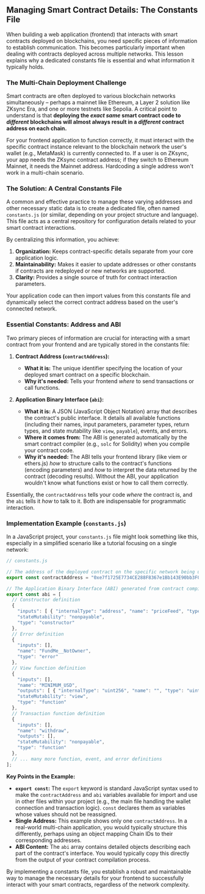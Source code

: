 ## Managing Smart Contract Details: The Constants File

When building a web application (frontend) that interacts with smart contracts deployed on blockchains, you need specific pieces of information to establish communication. This becomes particularly important when dealing with contracts deployed across multiple networks. This lesson explains why a dedicated constants file is essential and what information it typically holds.

### The Multi-Chain Deployment Challenge

Smart contracts are often deployed to various blockchain networks simultaneously – perhaps a mainnet like Ethereum, a Layer 2 solution like ZKsync Era, and one or more testnets like Sepolia. A critical point to understand is that **deploying the *exact same* smart contract code to *different* blockchains will almost always result in a *different* contract address on each chain.**

For your frontend application to function correctly, it must interact with the specific contract instance relevant to the blockchain network the user's wallet (e.g., MetaMask) is currently connected to. If a user is on ZKsync, your app needs the ZKsync contract address; if they switch to Ethereum Mainnet, it needs the Mainnet address. Hardcoding a single address won't work in a multi-chain scenario.

### The Solution: A Central Constants File

A common and effective practice to manage these varying addresses and other necessary static data is to create a dedicated file, often named `constants.js` (or similar, depending on your project structure and language). This file acts as a central repository for configuration details related to your smart contract interactions.

By centralizing this information, you achieve:

1.  **Organization:** Keeps contract-specific details separate from your core application logic.
2.  **Maintainability:** Makes it easier to update addresses or other constants if contracts are redeployed or new networks are supported.
3.  **Clarity:** Provides a single source of truth for contract interaction parameters.

Your application code can then import values from this constants file and dynamically select the correct contract address based on the user's connected network.

### Essential Constants: Address and ABI

Two primary pieces of information are crucial for interacting with a smart contract from your frontend and are typically stored in the constants file:

1.  **Contract Address (`contractAddress`):**
    *   **What it is:** The unique identifier specifying the location of your deployed smart contract on a specific blockchain.
    *   **Why it's needed:** Tells your frontend *where* to send transactions or call functions.

2.  **Application Binary Interface (`abi`):**
    *   **What it is:** A JSON (JavaScript Object Notation) array that describes the contract's public interface. It details all available functions (including their names, input parameters, parameter types, return types, and state mutability like `view`, `payable`), events, and errors.
    *   **Where it comes from:** The ABI is generated automatically by the smart contract compiler (e.g., `solc` for Solidity) when you compile your contract code.
    *   **Why it's needed:** The ABI tells your frontend library (like viem or ethers.js) *how* to structure calls to the contract's functions (encoding parameters) and *how* to interpret the data returned by the contract (decoding results). Without the ABI, your application wouldn't know what functions exist or how to call them correctly.

Essentially, the `contractAddress` tells your code *where* the contract is, and the `abi` tells it *how* to talk to it. Both are indispensable for programmatic interaction.

### Implementation Example (`constants.js`)

In a JavaScript project, your `constants.js` file might look something like this, especially in a simplified scenario like a tutorial focusing on a single network:

```javascript
// constants.js

// The address of the deployed contract on the specific network being used.
export const contractAddress = "0xe7f1725E7734CE288F8367e1Bb143E90bb3F0512"; // Example Address

// The Application Binary Interface (ABI) generated from contract compilation.
export const abi = [
  // Constructor definition
  {
    "inputs": [ { "internalType": "address", "name": "priceFeed", "type": "address" } ],
    "stateMutability": "nonpayable",
    "type": "constructor"
  },
  // Error definition
  {
    "inputs": [],
    "name": "FundMe__NotOwner",
    "type": "error"
  },
  // View function definition
  {
    "inputs": [],
    "name": "MINIMUM_USD",
    "outputs": [ { "internalType": "uint256", "name": "", "type": "uint256" } ],
    "stateMutability": "view",
    "type": "function"
  },
  // Transaction function definition
  {
    "inputs": [],
    "name": "withdraw",
    "outputs": [],
    "stateMutability": "nonpayable",
    "type": "function"
  },
  // ... many more function, event, and error definitions
];
```

**Key Points in the Example:**

*   **`export const`:** The `export` keyword is standard JavaScript syntax used to make the `contractAddress` and `abi` variables available for import and use in other files within your project (e.g., the main file handling the wallet connection and transaction logic). `const` declares them as variables whose values should not be reassigned.
*   **Single Address:** This example shows only one `contractAddress`. In a real-world multi-chain application, you would typically structure this differently, perhaps using an object mapping Chain IDs to their corresponding addresses.
*   **ABI Content:** The `abi` array contains detailed objects describing each part of the contract's interface. You would typically copy this directly from the output of your contract compilation process.

By implementing a constants file, you establish a robust and maintainable way to manage the necessary details for your frontend to successfully interact with your smart contracts, regardless of the network complexity.